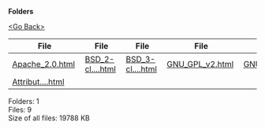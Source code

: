 **Folders**

[&lt;Go Back&gt;](../right.html)

<table><thead><tr class="header"><th><strong>File</strong></th><th><strong>File</strong></th><th><strong>File</strong></th><th><strong>File</strong></th><th><strong>File</strong></th><th><strong>File</strong></th><th><strong>File</strong></th><th><strong>File</strong></th></tr></thead><tbody><tr class="odd"><td><a href="Apache_2.0.html">Apache_2.0.html</a> </td><td><a href="BSD_2-clause_license.html">BSD_2-cl....html</a> </td><td><a href="BSD_3-clause_license.html">BSD_3-cl....html</a> </td><td><a href="GNU_GPL_v2.html">GNU_GPL_v2.html</a> </td><td><a href="GNU_GPL_v3.html">GNU_GPL_v3.html</a> </td><td><a href="MIT.html">MIT.html</a> </td><td><a href="Mozilla_Public_License_2.0.html">Mozilla_....html</a> </td><td><a href="The_Unlicense.html">The_Unli....html</a> </td></tr><tr class="even"><td><a href="Attribution_License_(BY).html">Attribut....html</a> </td><td></td><td></td><td></td><td></td><td></td><td></td><td></td></tr></tbody></table>

Folders: 1  
Files: 9  
Size of all files: 19788 KB
